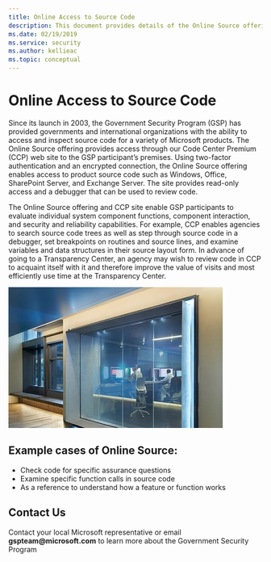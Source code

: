 ```yaml
---
title: Online Access to Source Code
description: This document provides details of the Online Source offering and CCP site that enables GSP participants to evaluate individual system component functions, component interaction, and security and reliability capabilities.
ms.date: 02/19/2019
ms.service: security
ms.author: kellieac
ms.topic: conceptual
---
```


# Online Access to Source Code

Since its launch in 2003, the Government Security Program (GSP) has provided governments and international organizations with the ability to access and inspect source code for a variety of Microsoft products. The Online Source offering provides access through our Code Center Premium (CCP) web site to the GSP participant’s premises. Using two-factor authentication and an encrypted connection, the Online Source offering enables access to product source code such as Windows, Office, SharePoint Server, and Exchange Server. The site provides read-only access and a debugger that can be used to review code.   

The Online Source offering and CCP site enable GSP participants to evaluate individual system component functions, component interaction, and security and reliability capabilities. For example, CCP enables agencies to search source code trees as well as step through source code in a debugger, set breakpoints on routines and source lines, and examine variables and data structures in their source layout form. In advance of going to a Transparency Center, an agency may wish to review code in CCP to acquaint itself with it and therefore improve the value of visits and most efficiently use time at the Transparency Center. 

![onlineSources](../media/security-gsp/onlineSources-1.jpg)

## Example cases of Online Source:   

* Check code for specific assurance questions   
* Examine specific function calls in source code 
* As a reference to understand how a feature or function works

## Contact Us

Contact your local Microsoft representative or email **gspteam\@microsoft.com** to learn more about the Government Security Program   



